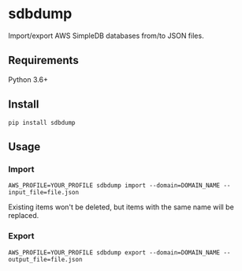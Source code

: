 # sdbdump

Import/export AWS SimpleDB databases from/to JSON files.

## Requirements

Python 3.6+

## Install

```
pip install sdbdump
```

## Usage
### Import

```
AWS_PROFILE=YOUR_PROFILE sdbdump import --domain=DOMAIN_NAME --input_file=file.json
```

Existing items won't be deleted, but items with the same name will be replaced.

### Export

```
AWS_PROFILE=YOUR_PROFILE sdbdump export --domain=DOMAIN_NAME --output_file=file.json
```
